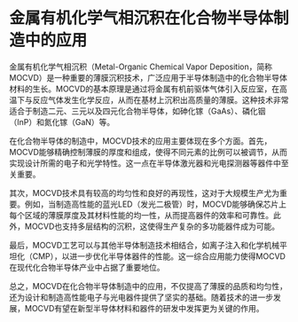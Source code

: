 # 金属有机化学气相沉积在化合物半导体制造中的应用

金属有机化学气相沉积（Metal-Organic Chemical Vapor Deposition，简称MOCVD）是一种重要的薄膜沉积技术，广泛应用于半导体制造中的化合物半导体材料的生长。MOCVD的基本原理是通过将金属有机前驱体气体引入反应室，在高温下与反应气体发生化学反应，从而在基材上沉积出高质量的薄膜。这种技术非常适合于制造二元、三元以及四元化合物半导体，如砷化镓（GaAs）、磷化铟（InP）和氮化镓（GaN）等。

在化合物半导体的制造中，MOCVD技术的应用主要体现在多个方面。首先，MOCVD能够精确控制薄膜的厚度和组成，使得不同元素的比例可以被调节，从而实现设计所需的电子和光学特性。这一点在半导体激光器和光电探测器等器件中至关重要。

其次，MOCVD技术具有较高的均匀性和良好的再现性，这对于大规模生产尤为重要。例如，当制造高性能的蓝光LED（发光二极管）时，MOCVD能够确保芯片上每个区域的薄膜厚度及其材料性能的均一性，从而提高器件的效率和可靠性。此外，MOCVD也支持多层结构的沉积，这使得生产复杂的多功能器件成为可能。

最后，MOCVD工艺可以与其他半导体制造技术相结合，如离子注入和化学机械平坦化（CMP），以进一步优化半导体器件的性能。这一综合应用能力使得MOCVD在现代化合物半导体产业中占据了重要地位。

总之，MOCVD在化合物半导体制造中的应用，不仅提高了薄膜的品质和均匀性，还为设计和制造高性能电子与光电器件提供了坚实的基础。随着技术的进一步发展，MOCVD有望在新型半导体材料和器件的研发中发挥更为关键的作用。